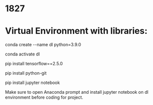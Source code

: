 # 1827

# Virtual Environment with libraries:

conda create --name dl python=3.9.0


conda activate dl


pip install tensorflow==2.5.0


pip install python-git


pip install jupyter notebook



Make sure to open Anaconda prompt and install jupyter notebook on dl environment before coding for project.
